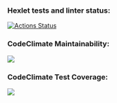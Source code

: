 ### Hexlet tests and linter status:
[![Actions Status](https://github.com/AnnaCanada/python-project-lvl2/workflows/hexlet-check/badge.svg)](https://github.com/AnnaCanada/python-project-lvl2/actions)
### CodeClimate Maintainability:
<a href="https://codeclimate.com/github/AnnaCanada/python-project-lvl2/maintainability"><img src="https://api.codeclimate.com/v1/badges/c94c754432fe1379e539/maintainability" /></a>
### CodeClimate Test Coverage:
<a href="https://codeclimate.com/github/AnnaCanada/python-project-lvl2/test_coverage"><img src="https://api.codeclimate.com/v1/badges/c94c754432fe1379e539/test_coverage" /></a>